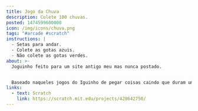 ```yaml
---
title: Jogo da Chuva
description: Colete 100 chuvas.
posted: 1474599600000
icon: /img/icons/chuva.png
tags: "#arcade #scratch"
instructions: |
  - Setas para andar.
  - Colete as gotas azuis.
  - Não colete as gotas verdes.
about: >-
  Joguinho feito para um site antigo meu mas nunca postado.


  Baseado naqueles jogos do Iguinho de pegar coisas caindo que duram uma eternidade.
links:
  - text: Scratch
    link: https://scratch.mit.edu/projects/428642750/
---
```


<scratch url="https://scratch.mit.edu/projects/428642750/"></scratch>
